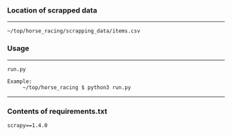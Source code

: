 ### Location of scrapped data
* * *
    ~/top/horse_racing/scrapping_data/items.csv
### Usage
* * *
    run.py

    Example:
         ~/top/horse_racing $ python3 run.py
* * *
### Contents of requirements.txt
    scrapy==1.4.0


